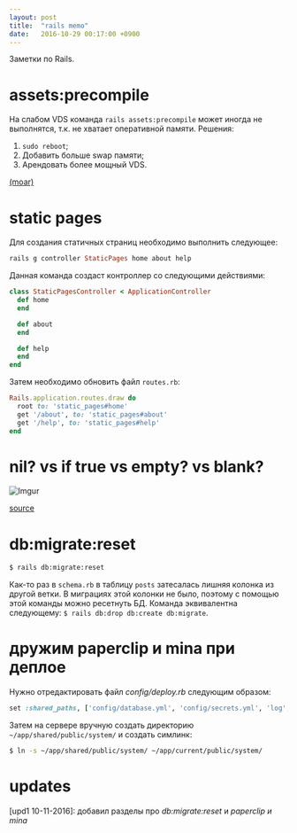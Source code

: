 ```yaml
---
layout: post
title:  "rails memo"
date:   2016-10-29 00:17:00 +0900
---
```

Заметки по Rails.

# assets:precompile

На слабом VDS команда `rails assets:precompile` может иногда не выполнятся, т.к. не хватает оперативной памяти. Решения:

1. `sudo reboot`;
2. Добавить больше swap памяти;
3. Арендовать более мощный VDS.

[(moar)](http://stackoverflow.com/questions/14991365/command-failed-with-status-when-precompiling-assets)

# static pages

Для создания статичных страниц необходимо выполнить следующее:

```ruby
rails g controller StaticPages home about help
```

Данная команда создаст контроллер со следующими действиями:

```ruby
class StaticPagesController < ApplicationController
  def home
  end

  def about
  end

  def help
  end
end
```

Затем необходимо обновить файл `routes.rb`:

```ruby
Rails.application.routes.draw do
  root to: 'static_pages#home'
  get '/about', to: 'static_pages#about'
  get '/help', to: 'static_pages#help'
end
```

# nil? vs if true vs empty? vs blank?

![Imgur](http://i.imgur.com/TpzfhBe.png)

[source](http://stackoverflow.com/questions/885414/a-concise-explanation-of-nil-v-empty-v-blank-in-ruby-on-rails)

# db:migrate:reset

```bash
$ rails db:migrate:reset
```

Как-то раз в `schema.rb` в таблицу `posts` затесалась лишняя колонка из другой ветки. В миграциях этой колонки не было, поэтому с помощью этой команды можно ресетнуть БД. Команда эквивалентна следующему: `$ rails db:drop db:create db:migrate`.

# дружим paperclip и mina при деплое

Нужно отредактировать файл *config/deploy.rb* следующим образом:

```ruby
set :shared_paths, ['config/database.yml', 'config/secrets.yml', 'log', 'public/system']
```

Затем на сервере вручную создать директорию `~/app/shared/public/system/` и создать симлинк:

```bash
$ ln -s ~/app/shared/public/system/ ~/app/current/public/system/
```

# updates

[upd1 10-11-2016]: добавил разделы про *db:migrate:reset* и *paperclip и mina*
